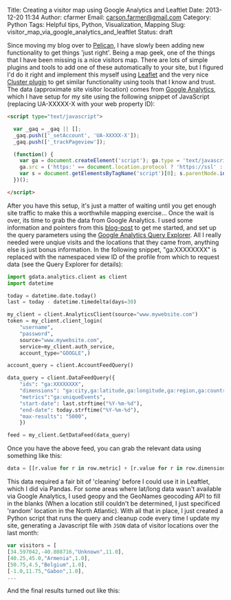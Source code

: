 Title: Creating a visitor map using Google Analytics and Leaftlet
Date: 2013-12-20 11:34
Author: cfarmer
Email: carson.farmer@gmail.com
Category: Python
Tags: Helpful tips, Python, Visualization, Mapping
Slug: visitor_map_via_google_analytics_and_leaftlet
Status: draft

Since moving my blog over to [Pelican][pelican], I have slowly been adding new functionality to get things 'just right'. Being a map geek, one of the things that I have been missing is a nice visitors map. There are lots of simple plugins and tools to add one of these automatically to your site, but I figured I'd do it right and implement this myself using [Leaflet][leaflet] and the very nice [Cluster plugin][cluster] to get similar functionality using tools that I know and trust.
The data (approximate site visitor location) comes from [Google Analytics][ga], which I have setup for my site using the following snippet of JavaScript (replacing UA-XXXXX-X with your web property ID):

```html
<script type="text/javascript">

  var _gaq = _gaq || [];
  _gaq.push(['_setAccount', 'UA-XXXXX-X']);
  _gaq.push(['_trackPageview']);

  (function() {
    var ga = document.createElement('script'); ga.type = 'text/javascript'; ga.async = true;
    ga.src = ('https:' == document.location.protocol ? 'https://ssl' : 'http://www') + '.google-analytics.com/ga.js';
    var s = document.getElementsByTagName('script')[0]; s.parentNode.insertBefore(ga, s);
  })();

</script>
```

After you have this setup, it's just a matter of waiting until you get enough site traffic to make this a worthwhile mapping exercise... Once the wait is over, its time to grab the data from Google Analytics. I used some information and pointers from this [blog-post][blog-post] to get me started, and set up the query parameters using the [Google Analytics Query Explorer][ga-explorer]. All I really needed were unqiue visits and the locations that they came from, anything else is just bonus information. In the following snippet, "ga:XXXXXXXX" is replaced with the namespaced view ID of the profile from which to request data (see the Query Explorer for details):

```python
import gdata.analytics.client as client
import datetime

today = datetime.date.today()
last = today - datetime.timedelta(days=30)

my_client = client.AnalyticsClient(source="www.mywebsite.com")
token = my_client.client_login(
	"username", 
	"password", 
	source="www.mywebsite.com", 
	service=my_client.auth_service, 
	account_type="GOOGLE",)

account_query = client.AccountFeedQuery()

data_query = client.DataFeedQuery({
	"ids": "ga:XXXXXXXX",
	"dimensions": "ga:city,ga:latitude,ga:longitude,ga:region,ga:country",
	"metrics":"ga:uniqueEvents",
	"start-date": last.strftime("%Y-%m-%d"),
	"end-date": today.strftime("%Y-%m-%d"),
	"max-results": "5000",
	})

feed = my_client.GetDataFeed(data_query)
```

Once you have the above feed, you can grab the relevant data using something like this:

```python
data = [[r.value for r in row.metric] + [r.value for r in row.dimension] for row in feed.entry]
```
This data required a fair bit of 'cleaning' before I could use it in Leaftlet, which I did via Pandas. For some areas where lat/long data wasn't available via Google Analytics, I used geopy and the GeoNames geocoding API to fill in the blanks (When a location still couldn't be determined, I just specificed 'random' location in the North Atlantic). With all that in place, I just created a Python script that runs the query and cleanup code every time I update my site, generating a Javascript file with `JSON` data of visitor locations over the last month:

```javascript
var visitors = [
[34.597042,-40.808716,"Unknown",11.0],
[40.25,45.0,"Armenia",1.0],
[50.75,4.5,"Belgium",1.0],
[-1.0,11.75,"Gabon",1.0],
...
```

And the final results turned out like this:

[pelican]: ...
[leaflet]: ...
[cluster]: ...
[blog-post]: http://ilian.i-n-i.org/retrieving-google-analytics-data-with-python/
[ga-explorer]: http://ga-dev-tools.appspot.com/explorer/
[ga]: https://developers.google.com/analytics/devguides/collection/gajs/asyncTracking
